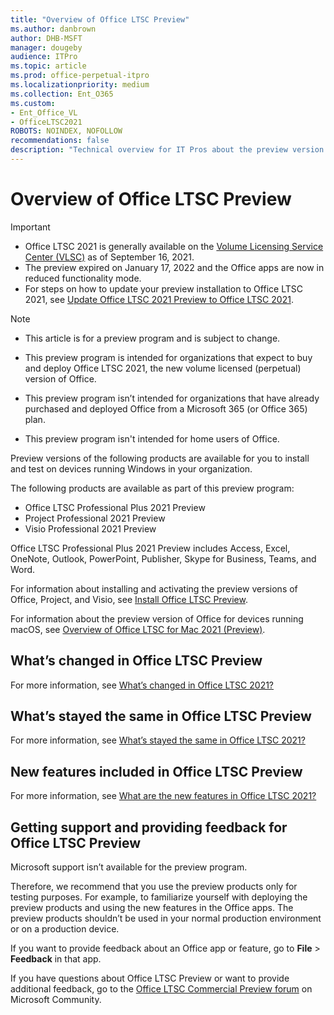 ```yaml
---
title: "Overview of Office LTSC Preview"
ms.author: danbrown
author: DHB-MSFT
manager: dougeby
audience: ITPro
ms.topic: article
ms.prod: office-perpetual-itpro
ms.localizationpriority: medium
ms.collection: Ent_O365
ms.custom: 
- Ent_Office_VL
- OfficeLTSC2021
ROBOTS: NOINDEX, NOFOLLOW
recommendations: false
description: "Technical overview for IT Pros about the preview version of Office LTSC"
---
```


# Overview of Office LTSC Preview

> [!IMPORTANT]
> - Office LTSC 2021 is generally available on the [Volume Licensing Service Center (VLSC)](https://www.microsoft.com/licensing/servicecenter/default.aspx) as of September 16, 2021.
> - The preview expired on January 17, 2022 and the Office apps are now in reduced functionality mode.
> - For steps on how to update your preview installation to Office LTSC 2021, see [Update Office LTSC 2021 Preview to Office LTSC 2021](update-from-preview.md).

> [!NOTE]
> - This article is for a preview program and is subject to change.
>
> - This preview program is intended for organizations that expect to buy and deploy Office LTSC 2021, the new volume licensed (perpetual) version of Office.
>
> - This preview program isn’t intended for organizations that have already purchased and deployed Office from a Microsoft 365 (or Office 365) plan.
>
> - This preview program isn't intended for home users of Office.

Preview versions of the following products are available for you to install and test on devices running Windows in your organization.

The following products are available as part of this preview program:
- Office LTSC Professional Plus 2021 Preview
- Project Professional 2021 Preview
- Visio Professional 2021 Preview

Office LTSC Professional Plus 2021 Preview includes Access, Excel, OneNote, Outlook, PowerPoint, Publisher, Skype for Business, Teams, and Word.

For information about installing and activating the preview versions of Office, Project, and Visio, see [Install Office LTSC Preview](install-ltsc-preview.md).

For information about the preview version of Office for devices running macOS, see [Overview of Office LTSC for Mac 2021 (Preview)](overview-mac-preview.md).

## What’s changed in Office LTSC Preview

For more information, see [What’s changed in Office LTSC 2021?](overview.md#whats-changed-in-office-ltsc-2021)

## What’s stayed the same in Office LTSC Preview

For more information, see [What’s stayed the same in Office LTSC 2021?](overview.md#whats-stayed-the-same-in-office-ltsc-2021)

## New features included in Office LTSC Preview

For more information, see [What are the new features in Office LTSC 2021?](overview.md#what-are-the-new-features-in-office-ltsc-2021)

## Getting support and providing feedback for Office LTSC Preview

Microsoft support isn’t available for the preview program.

Therefore, we recommend that you use the preview products only for testing purposes. For example, to familiarize yourself with deploying the preview products and using the new features in the Office apps. The preview products shouldn’t be used in your normal production environment or on a production device.

If you want to provide feedback about an Office app or feature, go to **File** > **Feedback** in that app.

If you have questions about Office LTSC Preview or want to provide additional feedback, go to the [Office LTSC Commercial Preview forum](https://answers.microsoft.com/lang/msoffice/forum/msoffice_LTSC) on Microsoft Community.